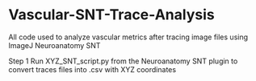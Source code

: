 # Vascular-SNT-Trace-Analysis
All code used to analyze vascular metrics after tracing image files using ImageJ Neuroanatomy SNT

Step 1
Run XYZ_SNT_script.py from the Neuroanatomy SNT plugin to convert traces files into .csv with XYZ coordinates
